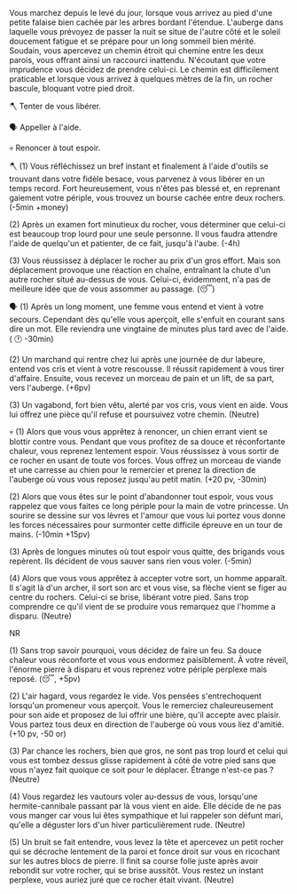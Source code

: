 Vous marchez depuis le levé du jour, lorsque vous arrivez au pied d'une petite falaise bien cachée par les arbres bordant l'étendue. L'auberge dans laquelle vous prévoyez de passer la nuit se situe de l'autre côté et le soleil doucement fatigue et se prépare pour un long sommeil bien mérité. Soudain, vous apercevez un chemin étroit qui chemine entre les deux parois, vous offrant ainsi un raccourci inattendu. N'écoutant que votre imprudence vous décidez de prendre celui-ci. Le chemin est difficilement praticable et lorsque vous arrivez à quelques mètres de la fin, un rocher bascule, bloquant votre pied droit.

🪓 Tenter de vous libérer.

🗣 Appeller à l'aide.

💀 Renoncer à tout espoir.


🪓
(1) Vous réfléchissez un bref instant et finalement à l'aide d'outils se trouvant dans votre fidèle besace, vous parvenez à vous libérer en un temps record. Fort heureusement, vous n'êtes pas blessé et, en reprenant gaiement votre périple, vous trouvez un bourse cachée entre deux rochers.
(-5min +money)

(2) Après un examen fort minutieux du rocher, vous déterminer que celui-ci est beaucoup trop lourd pour une seule personne. Il vous faudra attendre l'aide de quelqu'un et patienter, de ce fait, jusqu'à l'aube. 
(-4h)

(3) Vous réussissez à déplacer le rocher au prix d'un gros effort. Mais son déplacement provoque une réaction en chaîne, entraînant la chute d'un autre rocher situé au-dessus de vous. Celui-ci, évidemment, n'a pas de meilleure idée que de vous assommer au passage. 
(😴)

🗣
(1) Après un long moment, une femme vous entend et vient à votre secours. Cependant dès qu'elle vous aperçoit, elle s'enfuit en courant sans dire un mot. Elle reviendra une vingtaine de minutes plus tard avec de l'aide. 
( 🕐 -30min)

(2) Un marchand qui rentre chez lui après une journée de dur labeure, entend vos cris et vient à votre rescousse. Il réussit rapidement à vous tirer d'affaire. Ensuite, vous recevez un morceau de pain et un lift, de sa part, vers l'auberge. 
(+6pv)

(3) Un vagabond, fort bien vêtu, alerté par vos cris, vous vient en aide. Vous lui offrez une pièce qu'il refuse et poursuivez votre chemin.
(Neutre)


💀
(1) Alors que vous vous apprêtez à renoncer, un chien errant vient se blottir contre vous. Pendant que vous profitez de sa douce et réconfortante chaleur, vous reprenez lentement espoir. Vous réussissez à vous sortir de ce rocher en usant de toute vos forces. Vous offrez un morceau de viande et une carresse au chien pour le remercier et prenez la direction de l'auberge où vous vous reposez jusqu'au petit matin. 
(+20 pv, -30min)

(2) Alors que vous êtes sur le point d'abandonner tout espoir, vous vous rappelez que vous faites ce long périple pour la main de votre princesse. Un sourire se dessine sur vos lèvres et l'amour que vous lui portez vous donne les forces nécessaires pour surmonter cette difficile épreuve en un tour de mains.
(-10min +15pv)

(3) Après de longues minutes où tout espoir vous quitte, des brigands vous repèrent. Ils décident de vous sauver sans rien vous voler. 
(-5min)

(4) Alors que vous vous apprêtez à accepter votre sort, un homme apparaît. Il s'agit là d'un archer, il sort son arc et vous vise, sa flèche vient se figer au centre du rochers. Celui-ci se brise, libérant votre pied. Sans trop comprendre ce qu'il  vient de se produire vous remarquez que l'homme a disparu. 
(Neutre)


NR

(1) Sans trop savoir pourquoi, vous décidez de faire un feu. Sa douce chaleur vous réconforte et vous vous endormez paisiblement. À votre réveil, l'énorme pierre à disparu et vous reprenez votre périple perplexe mais reposé.
(😴, +5pv)

(2) L'air hagard, vous regardez le vide. Vos pensées s'entrechoquent lorsqu'un promeneur vous aperçoit. Vous le remerciez chaleureusement pour son aide et proposez de lui offrir une bière, qu'il accepte avec plaisir. Vous partez tous deux en direction de l'auberge où vous vous liez d'amitié.
(+10 pv, -50 or)

(3) Par chance les rochers, bien que gros, ne sont pas trop lourd et celui qui vous est tombez dessus glisse rapidement à côté de votre pied sans que vous n'ayez fait quoique ce soit pour le déplacer. Étrange n'est-ce pas ?
(Neutre)

(4) Vous regardez les vautours voler au-dessus de vous, lorsqu'une hermite-cannibale passant par là vous vient en aide. Elle décide de ne pas vous manger car vous lui êtes sympathique et lui rappeler son défunt mari, qu'elle a déguster lors d'un hiver particulièrement rude. 
(Neutre)

(5) Un bruit se fait entendre, vous levez la tête et apercevez un petit rocher qui se décroche lentement de la paroi et fonce droit sur vous en ricochant sur les autres blocs de pierre. Il finit sa course folle juste après avoir rebondit sur votre rocher, qui se brise aussitôt. Vous restez un instant perplexe, vous auriez juré que ce rocher était vivant.
(Neutre)
